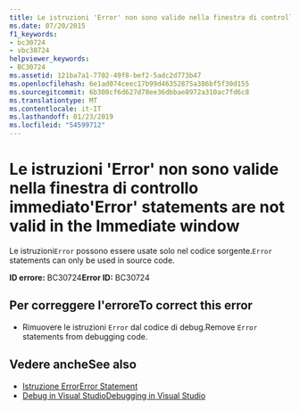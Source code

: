 ```yaml
---
title: Le istruzioni 'Error' non sono valide nella finestra di controllo immediato
ms.date: 07/20/2015
f1_keywords:
- bc30724
- vbc30724
helpviewer_keywords:
- BC30724
ms.assetid: 121ba7a1-7702-49f8-bef2-5adc2d773b47
ms.openlocfilehash: 6e1ad074ceec17b99d46352875a386bf5f30d155
ms.sourcegitcommit: 6b308cf6d627d78ee36dbbae8972a310ac7fd6c8
ms.translationtype: MT
ms.contentlocale: it-IT
ms.lasthandoff: 01/23/2019
ms.locfileid: "54599712"
---
```

# <a name="error-statements-are-not-valid-in-the-immediate-window"></a><span data-ttu-id="94731-102">Le istruzioni 'Error' non sono valide nella finestra di controllo immediato</span><span class="sxs-lookup"><span data-stu-id="94731-102">'Error' statements are not valid in the Immediate window</span></span>
<span data-ttu-id="94731-103">Le istruzioni`Error` possono essere usate solo nel codice sorgente.</span><span class="sxs-lookup"><span data-stu-id="94731-103">`Error` statements can only be used in source code.</span></span>  
  
 <span data-ttu-id="94731-104">**ID errore:** BC30724</span><span class="sxs-lookup"><span data-stu-id="94731-104">**Error ID:** BC30724</span></span>  
  
## <a name="to-correct-this-error"></a><span data-ttu-id="94731-105">Per correggere l'errore</span><span class="sxs-lookup"><span data-stu-id="94731-105">To correct this error</span></span>  
  
-   <span data-ttu-id="94731-106">Rimuovere le istruzioni `Error` dal codice di debug.</span><span class="sxs-lookup"><span data-stu-id="94731-106">Remove `Error` statements from debugging code.</span></span>  
  
## <a name="see-also"></a><span data-ttu-id="94731-107">Vedere anche</span><span class="sxs-lookup"><span data-stu-id="94731-107">See also</span></span>
- [<span data-ttu-id="94731-108">Istruzione Error</span><span class="sxs-lookup"><span data-stu-id="94731-108">Error Statement</span></span>](../../visual-basic/language-reference/statements/error-statement.md)
- [<span data-ttu-id="94731-109">Debug in Visual Studio</span><span class="sxs-lookup"><span data-stu-id="94731-109">Debugging in Visual Studio</span></span>](/visualstudio/debugger/debugging-in-visual-studio)
